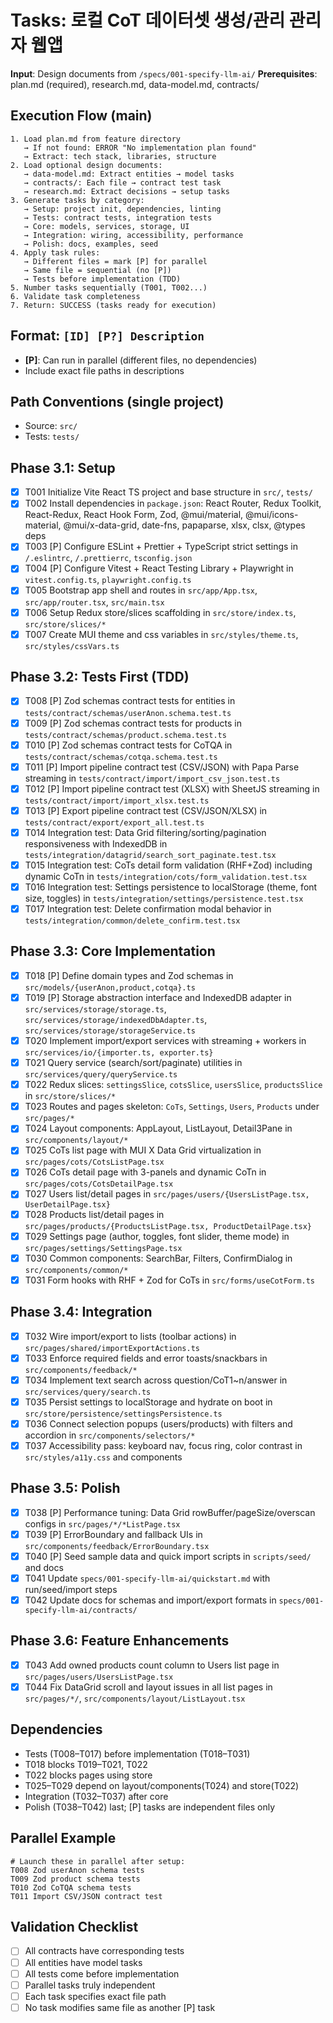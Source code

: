 # Tasks: 로컬 CoT 데이터셋 생성/관리 관리자 웹앱

**Input**: Design documents from `/specs/001-specify-llm-ai/`
**Prerequisites**: plan.md (required), research.md, data-model.md, contracts/

## Execution Flow (main)
```
1. Load plan.md from feature directory
   → If not found: ERROR "No implementation plan found"
   → Extract: tech stack, libraries, structure
2. Load optional design documents:
   → data-model.md: Extract entities → model tasks
   → contracts/: Each file → contract test task
   → research.md: Extract decisions → setup tasks
3. Generate tasks by category:
   → Setup: project init, dependencies, linting
   → Tests: contract tests, integration tests
   → Core: models, services, storage, UI
   → Integration: wiring, accessibility, performance
   → Polish: docs, examples, seed
4. Apply task rules:
   → Different files = mark [P] for parallel
   → Same file = sequential (no [P])
   → Tests before implementation (TDD)
5. Number tasks sequentially (T001, T002...)
6. Validate task completeness
7. Return: SUCCESS (tasks ready for execution)
```

## Format: `[ID] [P?] Description`
- **[P]**: Can run in parallel (different files, no dependencies)
- Include exact file paths in descriptions

## Path Conventions (single project)
- Source: `src/`
- Tests: `tests/`

## Phase 3.1: Setup
- [x] T001 Initialize Vite React TS project and base structure in `src/`, `tests/`
- [x] T002 Install dependencies in `package.json`: React Router, Redux Toolkit, React-Redux, React Hook Form, Zod, @mui/material, @mui/icons-material, @mui/x-data-grid, date-fns, papaparse, xlsx, clsx, @types deps
- [x] T003 [P] Configure ESLint + Prettier + TypeScript strict settings in `/.eslintrc`, `/.prettierrc`, `tsconfig.json`
- [x] T004 [P] Configure Vitest + React Testing Library + Playwright in `vitest.config.ts`, `playwright.config.ts`
- [x] T005 Bootstrap app shell and routes in `src/app/App.tsx`, `src/app/router.tsx`, `src/main.tsx`
- [x] T006 Setup Redux store/slices scaffolding in `src/store/index.ts`, `src/store/slices/*`
- [x] T007 Create MUI theme and css variables in `src/styles/theme.ts`, `src/styles/cssVars.ts`

## Phase 3.2: Tests First (TDD)
- [x] T008 [P] Zod schemas contract tests for entities in `tests/contract/schemas/userAnon.schema.test.ts`
- [x] T009 [P] Zod schemas contract tests for products in `tests/contract/schemas/product.schema.test.ts`
- [x] T010 [P] Zod schemas contract tests for CoTQA in `tests/contract/schemas/cotqa.schema.test.ts`
- [x] T011 [P] Import pipeline contract test (CSV/JSON) with Papa Parse streaming in `tests/contract/import/import_csv_json.test.ts`
- [x] T012 [P] Import pipeline contract test (XLSX) with SheetJS streaming in `tests/contract/import/import_xlsx.test.ts`
- [x] T013 [P] Export pipeline contract test (CSV/JSON/XLSX) in `tests/contract/export/export_all.test.ts`
- [x] T014 Integration test: Data Grid filtering/sorting/pagination responsiveness with IndexedDB in `tests/integration/datagrid/search_sort_paginate.test.tsx`
- [x] T015 Integration test: CoTs detail form validation (RHF+Zod) including dynamic CoTn in `tests/integration/cots/form_validation.test.tsx`
- [x] T016 Integration test: Settings persistence to localStorage (theme, font size, toggles) in `tests/integration/settings/persistence.test.tsx`
- [x] T017 Integration test: Delete confirmation modal behavior in `tests/integration/common/delete_confirm.test.tsx`

## Phase 3.3: Core Implementation
- [x] T018 [P] Define domain types and Zod schemas in `src/models/{userAnon,product,cotqa}.ts`
- [x] T019 [P] Storage abstraction interface and IndexedDB adapter in `src/services/storage/storage.ts`, `src/services/storage/indexedDbAdapter.ts`, `src/services/storage/storageService.ts`
- [x] T020 Implement import/export services with streaming + workers in `src/services/io/{importer.ts, exporter.ts}`
- [x] T021 Query service (search/sort/paginate) utilities in `src/services/query/queryService.ts`
- [x] T022 Redux slices: `settingsSlice`, `cotsSlice`, `usersSlice`, `productsSlice` in `src/store/slices/*`
- [x] T023 Routes and pages skeleton: `CoTs`, `Settings`, `Users`, `Products` under `src/pages/*`
- [x] T024 Layout components: AppLayout, ListLayout, Detail3Pane in `src/components/layout/*`
- [x] T025 CoTs list page with MUI X Data Grid virtualization in `src/pages/cots/CotsListPage.tsx`
- [x] T026 CoTs detail page with 3-panels and dynamic CoTn in `src/pages/cots/CotsDetailPage.tsx`
- [x] T027 Users list/detail pages in `src/pages/users/{UsersListPage.tsx, UserDetailPage.tsx}`
- [x] T028 Products list/detail pages in `src/pages/products/{ProductsListPage.tsx, ProductDetailPage.tsx}`
- [x] T029 Settings page (author, toggles, font slider, theme mode) in `src/pages/settings/SettingsPage.tsx`
- [x] T030 Common components: SearchBar, Filters, ConfirmDialog in `src/components/common/*`
- [x] T031 Form hooks with RHF + Zod for CoTs in `src/forms/useCotForm.ts`

## Phase 3.4: Integration
- [x] T032 Wire import/export to lists (toolbar actions) in `src/pages/shared/importExportActions.ts`
- [x] T033 Enforce required fields and error toasts/snackbars in `src/components/feedback/*`
- [x] T034 Implement text search across question/CoT1~n/answer in `src/services/query/search.ts`
- [x] T035 Persist settings to localStorage and hydrate on boot in `src/store/persistence/settingsPersistence.ts`
- [x] T036 Connect selection popups (users/products) with filters and accordion in `src/components/selectors/*`
- [x] T037 Accessibility pass: keyboard nav, focus ring, color contrast in `src/styles/a11y.css` and components

## Phase 3.5: Polish
- [x] T038 [P] Performance tuning: Data Grid rowBuffer/pageSize/overscan configs in `src/pages/*/*ListPage.tsx`
- [x] T039 [P] ErrorBoundary and fallback UIs in `src/components/feedback/ErrorBoundary.tsx`
- [x] T040 [P] Seed sample data and quick import scripts in `scripts/seed/` and docs
- [x] T041 Update `specs/001-specify-llm-ai/quickstart.md` with run/seed/import steps
- [x] T042 Update docs for schemas and import/export formats in `specs/001-specify-llm-ai/contracts/`

## Phase 3.6: Feature Enhancements
- [x] T043 Add owned products count column to Users list page in `src/pages/users/UsersListPage.tsx`
- [x] T044 Fix DataGrid scroll and layout issues in all list pages in `src/pages/*/`, `src/components/layout/ListLayout.tsx`

## Dependencies
- Tests (T008–T017) before implementation (T018–T031)
- T018 blocks T019–T021, T022
- T022 blocks pages using store
- T025–T029 depend on layout/components(T024) and store(T022)
- Integration (T032–T037) after core
- Polish (T038–T042) last; [P] tasks are independent files only

## Parallel Example
```
# Launch these in parallel after setup:
T008 Zod userAnon schema tests
T009 Zod product schema tests
T010 Zod CoTQA schema tests
T011 Import CSV/JSON contract test
```

## Validation Checklist
- [ ] All contracts have corresponding tests
- [ ] All entities have model tasks
- [ ] All tests come before implementation
- [ ] Parallel tasks truly independent
- [ ] Each task specifies exact file path
- [ ] No task modifies same file as another [P] task
